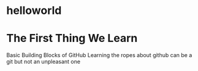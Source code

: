 # helloworld
# The First Thing We Learn
Basic Building Blocks of GitHub
Learning the ropes about github can be a git
but not an unpleasant one


